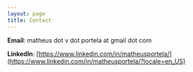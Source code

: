 ```yaml
---
layout: page
title: Contact
---
```


**Email**: matheus dot v dot portela at gmail dot com

**LinkedIn**: [https://www.linkedin.com/in/matheusportela/](https://www.linkedin.com/in/matheusportela/?locale=en_US)
